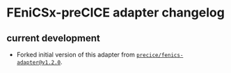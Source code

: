 # FEniCSx-preCICE adapter changelog

## current development

* Forked initial version of this adapter from [`precice/fenics-adapter@v1.2.0`](https://github.com/precice/fenics-adapter/releases/tag/v1.2.0).

